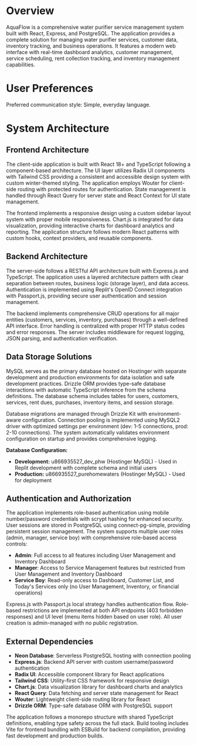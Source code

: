# Overview

AquaFlow is a comprehensive water purifier service management system built with React, Express, and PostgreSQL. The application provides a complete solution for managing water purifier services, customer data, inventory tracking, and business operations. It features a modern web interface with real-time dashboard analytics, customer management, service scheduling, rent collection tracking, and inventory management capabilities.

# User Preferences

Preferred communication style: Simple, everyday language.

# System Architecture

## Frontend Architecture
The client-side application is built with React 18+ and TypeScript following a component-based architecture. The UI layer utilizes Radix UI components with Tailwind CSS providing a consistent and accessible design system with custom winter-themed styling. The application employs Wouter for client-side routing with protected routes for authentication. State management is handled through React Query for server state and React Context for UI state management.

The frontend implements a responsive design using a custom sidebar layout system with proper mobile responsiveness. Chart.js is integrated for data visualization, providing interactive charts for dashboard analytics and reporting. The application structure follows modern React patterns with custom hooks, context providers, and reusable components.

## Backend Architecture
The server-side follows a RESTful API architecture built with Express.js and TypeScript. The application uses a layered architecture pattern with clear separation between routes, business logic (storage layer), and data access. Authentication is implemented using Replit's OpenID Connect integration with Passport.js, providing secure user authentication and session management.

The backend implements comprehensive CRUD operations for all major entities (customers, services, inventory, purchases) through a well-defined API interface. Error handling is centralized with proper HTTP status codes and error responses. The server includes middleware for request logging, JSON parsing, and authentication verification.

## Data Storage Solutions
MySQL serves as the primary database hosted on Hostinger with separate development and production environments for data isolation and safe development practices. Drizzle ORM provides type-safe database interactions with automatic TypeScript inference from the schema definitions. The database schema includes tables for users, customers, services, rent dues, purchases, inventory items, and session storage.

Database migrations are managed through Drizzle Kit with environment-aware configuration. Connection pooling is implemented using MySQL2 driver with optimized settings per environment (dev: 1-5 connections, prod: 2-10 connections). The system automatically validates environment configuration on startup and provides comprehensive logging.

**Database Configuration:**
- **Development:** u866935527_dev_phw (Hostinger MySQL) - Used in Replit development with complete schema and initial users
- **Production:** u866935527_purehomewaters (Hostinger MySQL) - Used for deployment

## Authentication and Authorization
The application implements role-based authentication using mobile number/password credentials with scrypt hashing for enhanced security. User sessions are stored in PostgreSQL using connect-pg-simple, providing persistent session management. The system supports multiple user roles (admin, manager, service boy) with comprehensive role-based access controls:

- **Admin**: Full access to all features including User Management and Inventory Dashboard
- **Manager**: Access to Service Management features but restricted from User Management and Inventory Dashboard  
- **Service Boy**: Read-only access to Dashboard, Customer List, and Today's Services only (no User Management, Inventory, or financial operations)

Express.js with Passport.js local strategy handles authentication flow. Role-based restrictions are implemented at both API endpoints (403 forbidden responses) and UI level (menu items hidden based on user role). All user creation is admin-managed with no public registration.

## External Dependencies
- **Neon Database**: Serverless PostgreSQL hosting with connection pooling
- **Express.js**: Backend API server with custom username/password authentication
- **Radix UI**: Accessible component library for React applications
- **Tailwind CSS**: Utility-first CSS framework for responsive design
- **Chart.js**: Data visualization library for dashboard charts and analytics
- **React Query**: Data fetching and server state management for React
- **Wouter**: Lightweight client-side routing library for React
- **Drizzle ORM**: Type-safe database ORM with PostgreSQL support

The application follows a monorepo structure with shared TypeScript definitions, enabling type safety across the full stack. Build tooling includes Vite for frontend bundling with ESBuild for backend compilation, providing fast development and production builds.